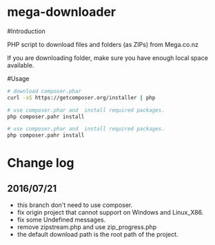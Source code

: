 mega-downloader
===============

#Introduction

PHP script to download files and folders (as ZIPs) from Mega.co.nz

If you are downloading folder, make sure you have enough local space available.

#Usage
```bash
# download composer.phar
curl -sS https://getcomposer.org/installer | php

# use composer.phar and  install required packages.
php composer.pahr install

# use composer.phar and  install required packages.
php composer.pahr install
```

# Change log

## 2016/07/21

+ this branch don't need to use composer.
+ fix origin project that cannot support on Windows and Linux_X86.
+ fix some Undefined messages.
+ remove zipstream.php and use zip_progress.php
+ the default download path is the root path of the project.
